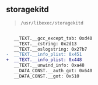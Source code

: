 ## storagekitd

> `/usr/libexec/storagekitd`

```diff

   __TEXT.__gcc_except_tab: 0xd40
   __TEXT.__cstring: 0x2d13
   __TEXT.__oslogstring: 0x27b7
-  __TEXT.__info_plist: 0x451
+  __TEXT.__info_plist: 0x448
   __TEXT.__unwind_info: 0xa48
   __DATA_CONST.__auth_got: 0x640
   __DATA_CONST.__got: 0x510

```
